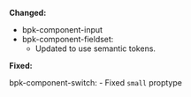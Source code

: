 **Changed:**

- bpk-component-input<br />
- bpk-component-fieldset:
  - Updated to use semantic tokens.

**Fixed:**

  bpk-component-switch:
    - Fixed `small` proptype
